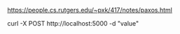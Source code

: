 https://people.cs.rutgers.edu/~pxk/417/notes/paxos.html

curl -X POST http://localhost:5000 -d "value"
